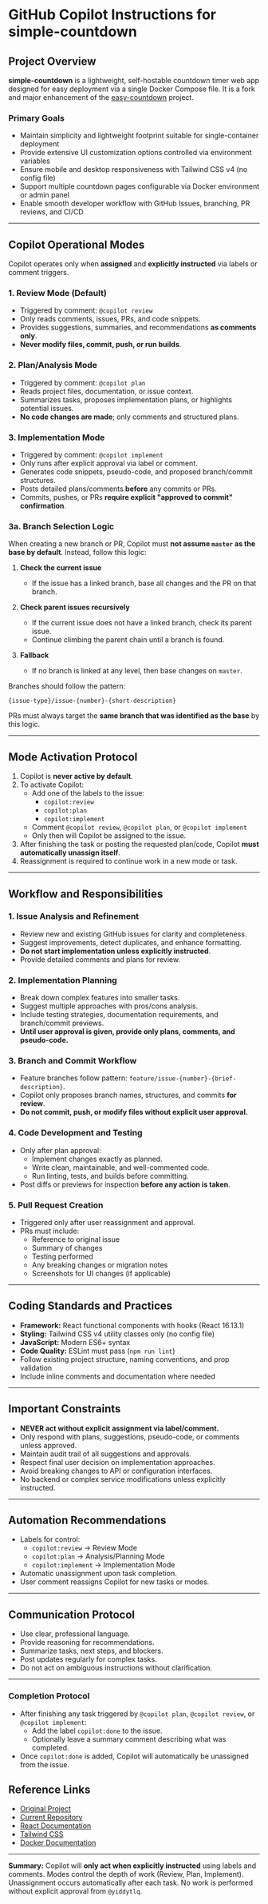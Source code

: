 # GitHub Copilot Instructions for simple-countdown

## Project Overview

**simple-countdown** is a lightweight, self-hostable countdown timer web app designed for easy deployment via a single Docker Compose file. It is a fork and major enhancement of the [easy-countdown](https://github.com/Yooooomi/easy-countdown) project.

### Primary Goals

- Maintain simplicity and lightweight footprint suitable for single-container deployment
- Provide extensive UI customization options controlled via environment variables
- Ensure mobile and desktop responsiveness with Tailwind CSS v4 (no config file)
- Support multiple countdown pages configurable via Docker environment or admin panel
- Enable smooth developer workflow with GitHub Issues, branching, PR reviews, and CI/CD

---

## Copilot Operational Modes

Copilot operates only when **assigned** and **explicitly instructed** via labels or comment triggers.

### 1. Review Mode (Default)

- Triggered by comment: `@copilot review`
- Only reads comments, issues, PRs, and code snippets.
- Provides suggestions, summaries, and recommendations **as comments only**.
- **Never modify files, commit, push, or run builds**.

### 2. Plan/Analysis Mode

- Triggered by comment: `@copilot plan`
- Reads project files, documentation, or issue context.
- Summarizes tasks, proposes implementation plans, or highlights potential issues.
- **No code changes are made**; only comments and structured plans.

### 3. Implementation Mode

- Triggered by comment: `@copilot implement`
- Only runs after explicit approval via label or comment.
- Generates code snippets, pseudo-code, and proposed branch/commit structures.
- Posts detailed plans/comments **before** any commits or PRs.
- Commits, pushes, or PRs **require explicit "approved to commit" confirmation**.

### 3a. Branch Selection Logic

When creating a new branch or PR, Copilot must **not assume `master` as the base by default**. Instead, follow this logic:

1. **Check the current issue**  
   - If the issue has a linked branch, base all changes and the PR on that branch.  

2. **Check parent issues recursively**  
   - If the current issue does not have a linked branch, check its parent issue.  
   - Continue climbing the parent chain until a branch is found.  

3. **Fallback**  
   - If no branch is linked at any level, then base changes on `master`.  

Branches should follow the pattern:
```
{issue-type}/issue-{number}-{short-description}
```

PRs must always target the **same branch that was identified as the base** by this logic.

---

## Mode Activation Protocol

1. Copilot is **never active by default**.
2. To activate Copilot:
   - Add one of the labels to the issue:
     - `copilot:review`
     - `copilot:plan`
     - `copilot:implement`
   - Comment `@copilot review`, `@copilot plan`, or `@copilot implement`
   - Only then will Copilot be assigned to the issue.
3. After finishing the task or posting the requested plan/code, Copilot **must automatically unassign itself**.
4. Reassignment is required to continue work in a new mode or task.

---

## Workflow and Responsibilities

### 1. Issue Analysis and Refinement

- Review new and existing GitHub issues for clarity and completeness.
- Suggest improvements, detect duplicates, and enhance formatting.
- **Do not start implementation unless explicitly instructed**.
- Provide detailed comments and plans for review.

### 2. Implementation Planning

- Break down complex features into smaller tasks.
- Suggest multiple approaches with pros/cons analysis.
- Include testing strategies, documentation requirements, and branch/commit previews.
- **Until user approval is given, provide only plans, comments, and pseudo-code.**

### 3. Branch and Commit Workflow

- Feature branches follow pattern: `feature/issue-{number}-{brief-description}`.
- Copilot only proposes branch names, structures, and commits **for review**.
- **Do not commit, push, or modify files without explicit user approval.**

### 4. Code Development and Testing

- Only after plan approval:
  - Implement changes exactly as planned.
  - Write clean, maintainable, and well-commented code.
  - Run linting, tests, and builds before committing.
- Post diffs or previews for inspection **before any action is taken**.

### 5. Pull Request Creation

- Triggered only after user reassignment and approval.
- PRs must include:
  - Reference to original issue
  - Summary of changes
  - Testing performed
  - Any breaking changes or migration notes
  - Screenshots for UI changes (if applicable)

---

## Coding Standards and Practices

- **Framework:** React functional components with hooks (React 16.13.1)
- **Styling:** Tailwind CSS v4 utility classes only (no config file)
- **JavaScript:** Modern ES6+ syntax
- **Code Quality:** ESLint must pass (`npm run lint`)
- Follow existing project structure, naming conventions, and prop validation
- Include inline comments and documentation where needed

---

## Important Constraints

- **NEVER act without explicit assignment via label/comment.**
- Only respond with plans, suggestions, pseudo-code, or comments unless approved.
- Maintain audit trail of all suggestions and approvals.
- Respect final user decision on implementation approaches.
- Avoid breaking changes to API or configuration interfaces.
- No backend or complex service modifications unless explicitly instructed.

---

## Automation Recommendations

- Labels for control:
  - `copilot:review` → Review Mode
  - `copilot:plan` → Analysis/Planning Mode
  - `copilot:implement` → Implementation Mode
- Automatic unassignment upon task completion.
- User comment reassigns Copilot for new tasks or modes.

---

## Communication Protocol

- Use clear, professional language.
- Provide reasoning for recommendations.
- Summarize tasks, next steps, and blockers.
- Post updates regularly for complex tasks.
- Do not act on ambiguous instructions without clarification.

---

### Completion Protocol

- After finishing any task triggered by `@copilot plan`, `@copilot review`, or `@copilot implement`:
  - Add the label `copilot:done` to the issue.
  - Optionally leave a summary comment describing what was completed.
- Once `copilot:done` is added, Copilot will automatically be unassigned from the issue.

## Reference Links

- [Original Project](https://github.com/Yooooomi/easy-countdown)
- [Current Repository](https://github.com/yiddytlq/simple-countdown)
- [React Documentation](https://reactjs.org/docs/)
- [Tailwind CSS](https://tailwindcss.com/docs)
- [Docker Documentation](https://docs.docker.com/)

---

**Summary:** Copilot will **only act when explicitly instructed** using labels and comments. Modes control the depth of work (Review, Plan, Implement). Unassignment occurs automatically after each task. No work is performed without explicit approval from `@yiddytlq`.

